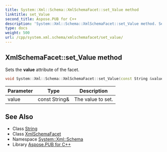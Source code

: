 ```yaml
---
title: System::Xml::Schema::XmlSchemaFacet::set_Value method
linktitle: set_Value
second_title: Aspose.PUB for C++
description: 'System::Xml::Schema::XmlSchemaFacet::set_Value method. Sets the value attribute of the facet in C++.'
type: docs
weight: 500
url: /cpp/system.xml.schema/xmlschemafacet/set_value/
---
```

## XmlSchemaFacet::set_Value method


Sets the **value** attribute of the facet.

```cpp
void System::Xml::Schema::XmlSchemaFacet::set_Value(const String &value)
```


| Parameter | Type | Description |
| --- | --- | --- |
| value | const String\& | The value to set. |

## See Also

* Class [String](../../../system/string/)
* Class [XmlSchemaFacet](../)
* Namespace [System::Xml::Schema](../../)
* Library [Aspose.PUB for C++](../../../)
